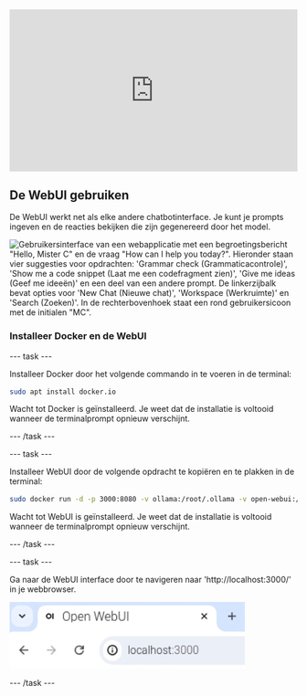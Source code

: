 <html>
  <div style="position: relative; overflow: hidden; padding-top: 56.25%;">
    <iframe style="position: absolute; top: 0; left: 0; right: 0; width: 100%; height: 100%; border: none;" src="https://www.youtube.com/embed/xx0VQ0RJc8A?rel=0&cc_load_policy=1" allowfullscreen allow="accelerometer; autoplay; clipboard-write; encrypted-media; gyroscope; picture-in-picture; web-share">
    </iframe>
  </div>
</html>

## De WebUI gebruiken

De WebUI werkt net als elke andere chatbotinterface. Je kunt je prompts ingeven en de reacties bekijken die zijn gegenereerd door het model.

![Gebruikersinterface van een webapplicatie met een begroetingsbericht "Hello, Mister C" en de vraag "How can I help you today?". Hieronder staan vier suggesties voor opdrachten: 'Grammar check (Grammaticacontrole)', 'Show me a code snippet (Laat me een codefragment zien)', 'Give me ideas (Geef me ideeën)' en een deel van een andere prompt. De linkerzijbalk bevat opties voor 'New Chat (Nieuwe chat)', 'Workspace (Werkruimte)' en 'Search (Zoeken)'. In de rechterbovenhoek staat een rond gebruikersicoon met de initialen "MC".](images/webUI.png)

### Installeer Docker en de WebUI

\--- task ---

Installeer Docker door het volgende commando in te voeren in de terminal:

```bash
sudo apt install docker.io
```

Wacht tot Docker is geïnstalleerd. Je weet dat de installatie is voltooid wanneer de terminalprompt opnieuw verschijnt.

\--- /task ---

\--- task ---

Installeer WebUI door de volgende opdracht te kopiëren en te plakken in de terminal:

```bash
sudo docker run -d -p 3000:8080 -v ollama:/root/.ollama -v open-webui:/app/backend/data --name open-webui --restart always ghcr.io/open-webui/open-webui:ollama
```

Wacht tot WebUI is geïnstalleerd. Je weet dat de installatie is voltooid wanneer de terminalprompt opnieuw verschijnt.

\--- /task ---

\--- task ---

Ga naar de WebUI interface door te navigeren naar 'http://localhost:3000/' in je webbrowser.

![Een browsertabblad met de titel "Open WebUI" toont de URL "localhost:3000" in de adresbalk.](images/localhostURL.png)

\--- /task ---
